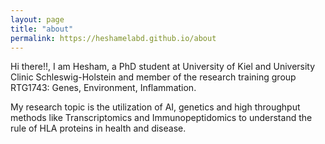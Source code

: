 ```yaml
---
layout: page
title: "about"
permalink: https://heshamelabd.github.io/about
---
```

Hi there!!, I am Hesham, a PhD student at University of Kiel and University Clinic Schleswig-Holstein and member of the research training group RTG1743: Genes, Environment, Inflammation.

My research topic is the utilization of AI, genetics and high throughput methods like Transcriptomics and Immunopeptidomics to understand the rule of HLA proteins in health and disease. 


